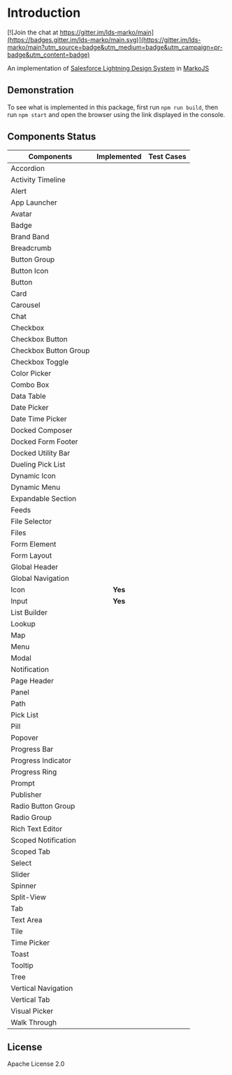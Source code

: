 # Introduction

[![Join the chat at https://gitter.im/lds-marko/main](https://badges.gitter.im/lds-marko/main.svg)](https://gitter.im/lds-marko/main?utm_source=badge&utm_medium=badge&utm_campaign=pr-badge&utm_content=badge)

An implementation of [Salesforce Lightning Design System](https://www.lightningdesignsystem.com) in [MarkoJS](https://markojs.com)

## Demonstration

To see what is implemented in this package, first run `npm run build`, then run `npm start` and open the browser using the link displayed in the console.
## Components Status

| Components             | Implemented   | Test Cases  |
| ---------------------- |:-------------:| -----------:|
| Accordion              |               |             |
| Activity Timeline      |               |             |
| Alert                  |               |             |
| App Launcher           |               |             |
| Avatar                 |               |             |
| Badge                  |               |             |
| Brand Band             |               |             |
| Breadcrumb             |               |             |
| Button Group           |               |             |
| Button Icon            |               |             |
| Button                 |               |             |
| Card                   |               |             |
| Carousel               |               |             |
| Chat                   |               |             |
| Checkbox               |               |             |
| Checkbox Button        |               |             |
| Checkbox Button Group  |               |             |
| Checkbox Toggle        |               |             |
| Color Picker           |               |             |
| Combo Box              |               |             |
| Data Table             |               |             |
| Date Picker            |               |             |
| Date Time Picker       |               |             |
| Docked Composer        |               |             |
| Docked Form Footer     |               |             |
| Docked Utility Bar     |               |             |
| Dueling Pick List      |               |             |
| Dynamic Icon           |               |             |
| Dynamic Menu           |               |             |
| Expandable Section     |               |             |
| Feeds                  |               |             |
| File Selector          |               |             |
| Files                  |               |             |
| Form Element           |               |             |
| Form Layout            |               |             |
| Global Header          |               |             |
| Global Navigation      |               |             |
| Icon                   | **Yes**       |             |
| Input                  | **Yes**       |             |
| List Builder           |               |             |
| Lookup                 |               |             |
| Map                    |               |             |
| Menu                   |               |             |
| Modal                  |               |             |
| Notification           |               |             |
| Page Header            |               |             |
| Panel                  |               |             |
| Path                   |               |             |
| Pick List              |               |             |
| Pill                   |               |             |
| Popover                |               |             |
| Progress Bar           |               |             |
| Progress Indicator     |               |             |
| Progress Ring          |               |             |
| Prompt                 |               |             |
| Publisher              |               |             |
| Radio Button Group     |               |             |
| Radio Group            |               |             |
| Rich Text Editor       |               |             |
| Scoped Notification    |               |             |
| Scoped Tab             |               |             |
| Select                 |               |             |
| Slider                 |               |             |
| Spinner                |               |             |
| Split-View             |               |             |
| Tab                    |               |             |
| Text Area              |               |             |
| Tile                   |               |             |
| Time Picker            |               |             |
| Toast                  |               |             |
| Tooltip                |               |             |
| Tree                   |               |             |
| Vertical Navigation    |               |             |
| Vertical Tab           |               |             |
| Visual Picker          |               |             |
| Walk Through           |               |             |

## License

Apache License 2.0

